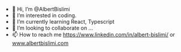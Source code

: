 - 👋 Hi, I’m @AlbertBislimi
- 👀 I’m interested in coding.
- 🌱 I’m currently learning React, Typescript
- 💞️ I’m looking to collaborate on ...
- 📫 How to reach me https://www.linkedin.com/in/albert-bislimi/ or www.albertbislimi.com

<!---
AlbertBislimi/AlbertBislimi is a ✨ special ✨ repository because its `README.md` (this file) appears on your GitHub profile.
You can click the Preview link to take a look at your changes.
--->
